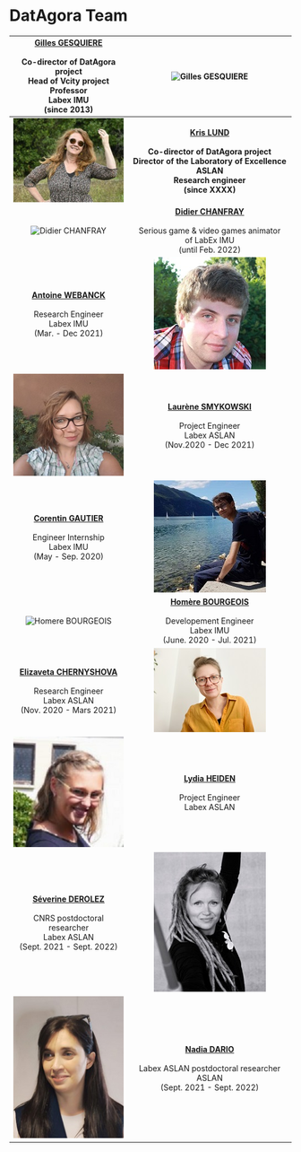 # DatAgora Team


| **[Gilles GESQUIERE]()** <br><br>Co-director of DatAgora project <br>Head of Vcity project <br>Professor<br> Labex IMU <br> (since 2013)| ![Gilles GESQUIERE](Team/FICHIER)|
| :-----: | :---:|
|![Kris LUND](Team/KLU.jpg)| **[Kris LUND](http://www.icar.cnrs.fr/membre/klund/ ) <br><br>Co-director of DatAgora project <br> Director of the Laboratory of Excellence ASLAN <br>Research engineer <br> (since XXXX)**
|![Didier CHANFRAY](Team/FICHIER)| **[Didier CHANFRAY]()** <br><br>Serious game & video games animator <br>of LabEx IMU <br>(until Feb. 2022)|
| **[Antoine WEBANCK](http://webanck.fr/)** <br><br>Research Engineer <br> Labex IMU <br>(Mar. - Dec 2021)| ![Antoine WEBANCK](Team/AWE.jpg)|
|![Laurene SMYKOWSKI](Team/LSM.jpg)| **[Laurène SMYKOWSKI](https://www.linkedin.com/in/laurene-smykowski-552a05a8/)** <br><br>Project Engineer <br>Labex ASLAN <br>(Nov.2020 - Dec 2021) |
|**[Corentin GAUTIER](https://github.com/CorentinGaut)** <br><br>Engineer Internship <br> Labex IMU<br>(May - Sep. 2020)| ![CorentinGAUTIER](Team/CGA.jfif)|
|![Homere BOURGEOIS](Team/FICHIER)| **[Homère BOURGEOIS]()** <br><br>Developement Engineer <br> Labex IMU<br>(June. 2020 - Jul. 2021)|
|**[Elizaveta CHERNYSHOVA](https://www.linkedin.com/in/echernys/)** <br><br>Research Engineer <br> Labex ASLAN <br> (Nov. 2020 - Mars 2021) |![Elizaveta CHERNYSHOVA](Team/ECH.jpg)|
![Lydia HEIDEN](Team/LHE.jpg)|**[Lydia HEIDEN](http://www.icar.cnrs.fr/membre/lheiden/)** <br><br>Project Engineer <br> Labex ASLAN|
|**[Séverine DEROLEZ](https://www.linkedin.com/in/s%C3%A9verine-derolez-494852129/)** <br><br>CNRS postdoctoral researcher<br> Labex ASLAN <br> (Sept. 2021 - Sept. 2022) |![Séverine DEROLEZ](Team/SDE.jpg)|
|![Nadia DARIO](Team/NDA.jpeg)|**[Nadia DARIO](https://www.researchgate.net/profile/Nadia-Dario-2)** <br><br>Labex ASLAN postdoctoral researcher<br> ASLAN <br> (Sept. 2021 - Sept. 2022) |